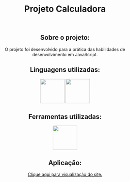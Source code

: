 <h1 align="center">Projeto Calculadora</h1>
<br>
<div align="center">
  <h2>Sobre o projeto:</h2>
  <p>O projeto foi desenvolvido para a prática das habilidades de desenvolvimento em JavaScript.</p>
</div>
<div align="center">
  <h2>Linguagens utilizadas:</h2>
  <img height="80em" src="https://cdn.jsdelivr.net/gh/devicons/devicon@latest/icons/html5/html5-original.svg" />
  <img height="80em" src="https://cdn.jsdelivr.net/gh/devicons/devicon@latest/icons/css3/css3-original.svg" />
</div>
<div align="center">
  <h2>Ferramentas utilizadas:</h2>
  <img height="80em" src="https://cdn.jsdelivr.net/gh/devicons/devicon@latest/icons/vscode/vscode-original.svg" />
</div>
<div align="center">
  <h2>Aplicação:</h2>
  <a href="https://mariabeatrizbc.github.io/Calculadora/" target="_blank">Clique aqui para visualização do site.</a>
  <br>
  <br>
</div>
